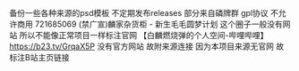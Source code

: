 备份一些各种来源的psd模板 不定期发布releases
部分来自磷牌群
gpl协议 不允许商用
721685069
(禁广宣)麟家杂货柜 - 新生毛毛圆梦计划
这个圈子一般没有网站 所以不能像正常项目一样标注官网
【白麟燃烧弹的个人空间-哔哩哔哩】 https://b23.tv/GrqaX5P
没有官方网站 故附来源连接 因为本项目来源无官网 故标注B站主页链接
